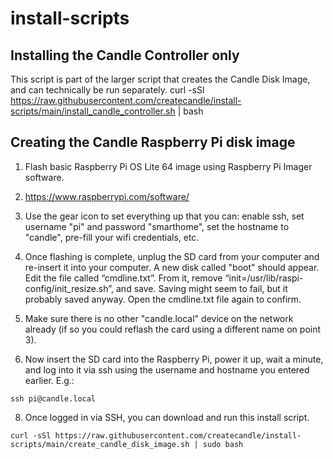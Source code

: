 # install-scripts

## Installing the Candle Controller only
This script is part of the larger script that creates the Candle Disk Image, and can technically be run separately.
curl -sSl https://raw.githubusercontent.com/createcandle/install-scripts/main/install_candle_controller.sh | bash

## Creating the Candle Raspberry Pi disk image
1. Flash basic Raspberry Pi OS Lite 64 image using Raspberry Pi Imager software. 
2. https://www.raspberrypi.com/software/

3. Use the gear icon to set everything up that you can: enable ssh, set username "pi" and password "smarthome", set the hostname to "candle", pre-fill your wifi credentials, etc.

4. Once flashing is complete, unplug the SD card from your computer and re-insert it into your computer. A new disk called "boot" should appear. Edit the file called “cmdline.txt”. From it, remove “init=/usr/lib/raspi-config/init_resize.sh”, and save. Saving might seem to fail, but it probably saved anyway. Open the cmdline.txt file again to confirm.

5. Make sure there is no other "candle.local" device on the network already (if so you could reflash the card using a different name on point 3).

6. Now insert the SD card into the Raspberry Pi, power it up, wait a minute, and log into it via ssh using the username and hostname you entered earlier. E.g.:
```
ssh pi@candle.local
```

8. Once logged in via SSH, you can download and run this install script.
```
curl -sSl https://raw.githubusercontent.com/createcandle/install-scripts/main/create_candle_disk_image.sh | sudo bash
```
